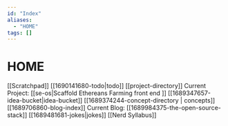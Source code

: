 ```yaml
---
id: "Index"
aliases:
  - "HOME"
tags: []
---
```

# HOME
[[Scratchpad]]
[[1690141680-todo|todo]]
[[project-directory]]
Current Project: [[se-os|Scaffold Ethereans Farming front end ]]
[[1689347657-idea-bucket|idea-bucket]]
[[1689374244-concept-directory | concepts]]
[[1689706860-blog-index]]
Current Blog: [[1689984375-the-open-source-stack]]
[[1689481681-jokes|jokes]]
[[Nerd Syllabus]]
